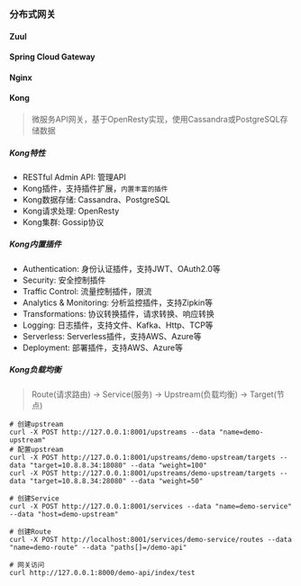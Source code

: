 ### 分布式网关

#### Zuul

#### Spring Cloud Gateway

#### Nginx

#### Kong

> 微服务API网关，基于OpenResty实现，使用Cassandra或PostgreSQL存储数据

##### Kong特性

* RESTful Admin API: 管理API
* Kong插件，支持插件扩展，`内置丰富的插件`
* Kong数据存储: Cassandra、PostgreSQL
* Kong请求处理: OpenResty
* Kong集群: Gossip协议

##### Kong内置插件

* Authentication: 身份认证插件，支持JWT、OAuth2.0等
* Security: 安全控制插件
* Traffic Control: 流量控制插件，限流
* Analytics & Monitoring: 分析监控插件，支持Zipkin等
* Transformations: 协议转换插件，请求转换、响应转换
* Logging: 日志插件，支持文件、Kafka、Http、TCP等
* Serverless: Serverless插件，支持AWS、Azure等
* Deployment: 部署插件，支持AWS、Azure等

##### Kong负载均衡

> Route(请求路由) -> Service(服务) -> Upstream(负载均衡) -> Target(节点)

```http
# 创建upstream
curl -X POST http://127.0.0.1:8001/upstreams --data "name=demo-upstream"
# 配置upstream
curl -X POST http://127.0.0.1:8001/upstreams/demo-upstream/targets --data "target=10.8.8.34:18080" --data "weight=100"
curl -X POST http://127.0.0.1:8001/upstreams/demo-upstream/targets --data "target=10.8.8.34:28080" --data "weight=50"

# 创建Service
curl -X POST http://127.0.0.1:8001/services --data "name=demo-service" --data "host=demo-upstream"

# 创建Route
curl -X POST http://localhost:8001/services/demo-service/routes --data "name=demo-route" --data "paths[]=/demo-api"

# 网关访问
curl http://127.0.0.1:8000/demo-api/index/test
```
